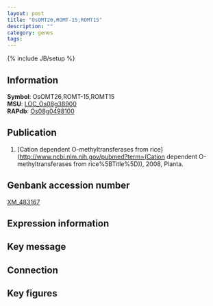 ```yaml
---
layout: post
title: "OsOMT26,ROMT-15,ROMT15"
description: ""
category: genes
tags: 
---
```

{% include JB/setup %}

## Information
__Symbol__: OsOMT26,ROMT-15,ROMT15  
__MSU__: [LOC_Os08g38900](http://rice.plantbiology.msu.edu/cgi-bin/ORF_infopage.cgi?orf=LOC_Os08g38900)  
__RAPdb__: [Os08g0498100](http://rapdb.dna.affrc.go.jp/viewer/gbrowse_details/irgsp1?name=Os08g0498100)  

## Publication
1. [Cation dependent O-methyltransferases from rice](http://www.ncbi.nlm.nih.gov/pubmed?term=(Cation dependent O-methyltransferases from rice%5BTitle%5D)), 2008, Planta.

## Genbank accession number
[XM_483167](http://www.ncbi.nlm.nih.gov/nuccore/XM_483167)

## Expression information

## Key message

## Connection

## Key figures


